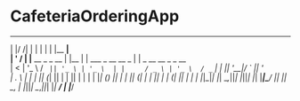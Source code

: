 # CafeteriaOrderingApp

 _  __ _                    _       _                            _______                 
| |/ /| |                  | |     | |                          |__   __|                
| ' / | |__    __ _  _ __  | |__   | |      ___   _ __    __ _     | | _ __  __ _  _ __  
|  <  | '_ \  / _` || '_ \ | '_ \  | |     / _ \ | '_ \  / _` |    | || '__|/ _` || '_ \
| . \ | | | || (_| || | | || | | | | |____| (_) || | | || (_| |    | || |  | (_| || | | |
|_|\_\|_| |_| \__,_||_| |_||_| |_| |______|\___/ |_| |_| \__, |    |_||_|   \__,_||_| |_|
                                                          __/ | 
                                                         |___/                           